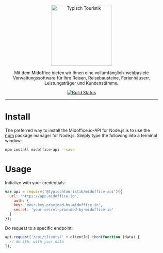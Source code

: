 <p align="center">
  <a href="https://www.typisch-touristik.de">
    <img alt="Typisch Touristik" src="https://s3.eu-central-1.amazonaws.com/typischtouristik/logo_typisch-touristik_1200x443.png" width="200">
  </a>
</p>

<p align="center">
  Mit dem Midoffice bieten wir Ihnen eine vollumfänglich-webbasiete Verwaltungssoftware für Ihre Reisen, Reisebausteine, Ferienhäuserr, Leistungsträger und Kundenstämme.
</p>

<p align="center">
  <a href="https://circleci.com/gh/TypischTouristik/midoffice" target="_blank"><img alt="Build Status" src="https://circleci.com/gh/TypischTouristik/midoffice.png?style=shield&circle-token=d66f5278321e8ab5a2d7a2a628af1141c48aa176"></a>
</p>

---

# Install

The preferred way to install the Midoffice.io-API for Node.js is to use the
[npm](http://npmjs.org) package manager for Node.js. Simply type the following
into a terminal window:

```sh
npm install midoffice-api --save
```

# Usage

Initialize with your credentials:

```js
var api = require('@typischtouristik/midoffice-api')({
  url: 'https://app.midoffice.io',
	auth: {
    key: 'your-key-provided-by-midoffice-io',
    secret: 'your-secret-provided-by-midoffice-io'
  }
});
```

Do request to a specific endpoint:

```js
api.request('/api/clients/' + clientId).then(function (data) {
  // do sth. with your data
});
```